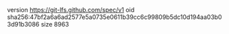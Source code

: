 version https://git-lfs.github.com/spec/v1
oid sha256:47bf2a6a6ad2577e5a0735e0611b39cc6c99809b5dc10d194aa03b03d91b3086
size 8963
